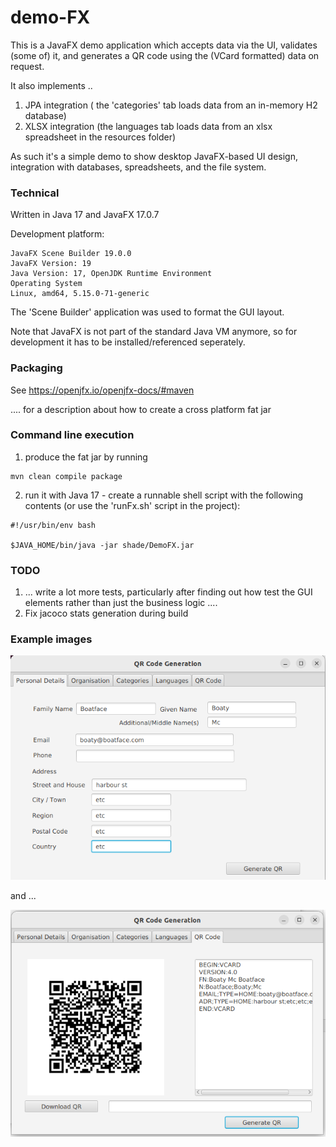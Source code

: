 # demo-FX

This is a JavaFX demo application which accepts data via the UI, validates (some of) it, and generates a QR code using the (VCard formatted) data on request.

It also implements ..
1) JPA integration ( the 'categories' tab loads data from an in-memory H2 database)
2) XLSX integration (the languages tab loads data from an xlsx spreadsheet in the resources folder)

As such it's a simple demo to show desktop JavaFX-based UI design, integration with databases, spreadsheets, and the file system.

### Technical 

Written in Java 17 and JavaFX 17.0.7

Development platform:
```agsl
JavaFX Scene Builder 19.0.0
JavaFX Version: 19
Java Version: 17, OpenJDK Runtime Environment
Operating System
Linux, amd64, 5.15.0-71-generic
```

The 'Scene Builder' application was used to format the GUI layout.

Note that JavaFX is not part of the standard Java VM anymore, so for development it has to be installed/referenced seperately.

### Packaging

See https://openjfx.io/openjfx-docs/#maven

 .... for a description about how to create a cross platform fat jar 

### Command line execution

1) produce the fat jar by running
```
mvn clean compile package
```
2) run it with Java 17 - create a runnable shell script with the following contents (or use the 'runFx.sh' script in the project):
```
#!/usr/bin/env bash

$JAVA_HOME/bin/java -jar shade/DemoFX.jar
```

### TODO

1) ... write a lot more tests, particularly after finding out how test the GUI elements rather than just the business logic ....
2) Fix jacoco stats generation during build

### Example images 

![Image](personal-details.png)

and ...

![Image](qr-code.png)